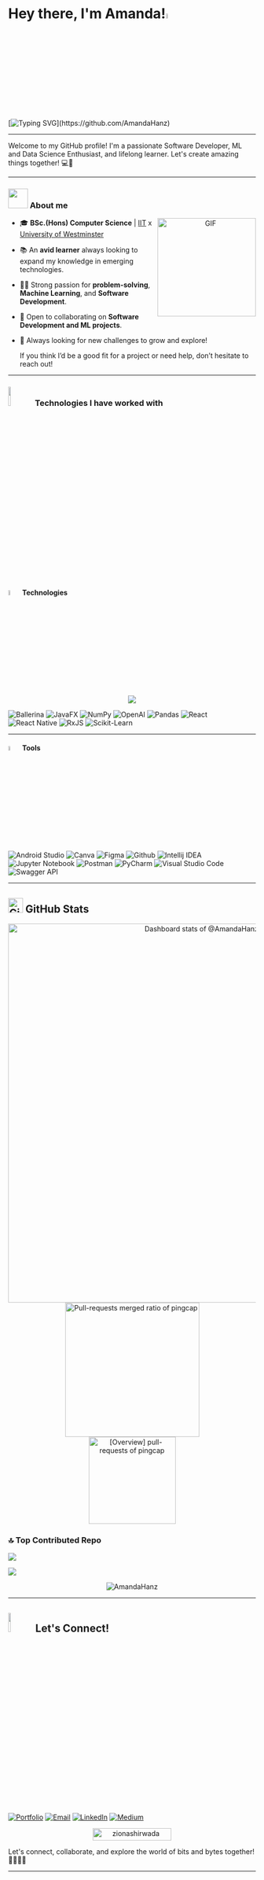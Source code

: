 # Hey there, I'm Amanda!<img src="https://media.giphy.com/media/hvRJCLFzcasrR4ia7z/giphy.gif" width="5%">
[![Typing SVG](https://readme-typing-svg.herokuapp.com?color=%23F7CE3E&size=24&center=true&vCenter=true&lines=Welcome+to+my+GitHub!+🚀;Passionate+Software+Developer;ML+%26+Data+Science+Enthusiast;Let's+build+something+awesome!)](https://github.com/AmandaHanz)  


---

Welcome to my GitHub profile! I'm a passionate Software Developer, ML and Data Science Enthusiast, and lifelong learner. Let's create amazing things together! 💻🚀

---

	
### <picture><img src = "https://user-images.githubusercontent.com/64439609/213525571-a0b12213-7e89-48df-a45f-153c78f3cf5e.png" width =40px></picture> **About me**

<a target="_blank" align="center">
  <img align="right" top="500" height="200" width="200" alt="GIF" src="https://user-images.githubusercontent.com/74038190/219923809-b86dc415-a0c2-4a38-bc88-ad6cf06395a8.gif">
</a>

- 🎓 **BSc.(Hons) Computer Science** | [IIT](https://www.iit.ac.lk/) x [University of Westminster](https://www.westminster.ac.uk/)
- 📚 An **avid learner** always looking to expand my knowledge in emerging technologies.
- 🧑‍💻 Strong passion for **problem-solving**, **Machine Learning**, and **Software Development**.
- 🤝 Open to collaborating on **Software Development and ML projects**.
- 📝 Always looking for new challenges to grow and explore!

   If you think I’d be a good fit for a project or need help, don’t hesitate to reach out!

---


### <img src="https://media4.giphy.com/media/dMLmQfCO7lCA2gX3tw/giphy.gif?cid=ecf05e47ak6mwfu812269zzr8ydv529109qzpb8rszwnja9e&rid=giphy.gif&ct=s" width=10%> Technologies I have worked with

#### <img src = "https://github.com/7oSkaaa/7oSkaaa/blob/main/Images/Programming_Languages.gif?raw=true" width=5%> **Technologies**

<p align="center">
  <a href="https://skillicons.dev">
    <img src="https://skillicons.dev/icons?i=git,css,figma,github,html,java,js,md,materialui,nginx,mysql,nextjs,nodejs,postman,py,react,tailwind,ts,vscode,azure,java,npm,angular,spring,nextjs,threejs,ts,vite&perline=14" />
  </a>
</p>

 ![Ballerina](https://img.shields.io/badge/Ballerina-FF5000?style=for-the-badge&logo=ballerina&logoColor=white)  ![JavaFX](https://img.shields.io/badge/JavaFX-007396?style=for-the-badge&logo=java&logoColor=white) ![NumPy](https://img.shields.io/badge/NumPy-013243?style=for-the-badge&logo=numpy&logoColor=white)  ![OpenAI](https://img.shields.io/badge/OpenAI-00A9E0?style=for-the-badge&logo=openai&logoColor=white)  ![Pandas](https://img.shields.io/badge/Pandas-150458?style=for-the-badge&logo=pandas&logoColor=white)   ![React](https://img.shields.io/badge/React-61DAFB?style=for-the-badge&logo=react&logoColor=black)  ![React Native](https://img.shields.io/badge/React%20Native-61DAFB?style=for-the-badge&logo=react&logoColor=black)  ![RxJS](https://img.shields.io/badge/RxJS-B7178C?style=for-the-badge&logo=reactivex&logoColor=white)  ![Scikit-Learn](https://img.shields.io/badge/Scikit%20Learn-F7931E?style=for-the-badge&logo=scikit-learn&logoColor=white)  


---

#### <img src = "https://github.com/7oSkaaa/7oSkaaa/blob/main/Images/Software_Tools.gif?raw=true" width=5%> **Tools**
 ![Android Studio](https://img.shields.io/badge/Android%20Studio-3DDC84?style=for-the-badge&logo=android-studio&logoColor=white)
 ![Canva](https://img.shields.io/badge/Canva-00C4CC?style=for-the-badge&logo=canva&logoColor=white)
 ![Figma](https://img.shields.io/badge/Figma-F24E1E?style=for-the-badge&logo=figma&logoColor=white)
 ![Github](https://img.shields.io/badge/GitHub-181717?style=for-the-badge&logo=github&logoColor=white)
 ![Intellij IDEA](https://img.shields.io/badge/IntelliJ%20IDEA-000000?style=for-the-badge&logo=intellij-idea&logoColor=white)
 ![Jupyter Notebook](https://img.shields.io/badge/Jupyter%20Notebook-F37626?style=for-the-badge&logo=jupyter&logoColor=white)
 ![Postman](https://img.shields.io/badge/Postman-FF6C37?style=for-the-badge&logo=postman&logoColor=white)
 ![PyCharm](https://img.shields.io/badge/PyCharm-000000?style=for-the-badge&logo=pycharm&logoColor=white)
 ![Visual Studio Code](https://img.shields.io/badge/VS%20Code-007ACC?style=for-the-badge&logo=visual-studio-code&logoColor=white)
 ![Swagger API](https://img.shields.io/badge/Swagger%20API-85EA2D?style=for-the-badge&logo=swagger&logoColor=black)

---

## <img src="https://media.giphy.com/media/W5eoZHPpUx9sapR0eu/giphy.gif" width="30px" alt="Git"/>&nbsp;GitHub Stats

<a href="https://next.ossinsight.io/widgets/official/compose-user-dashboard-stats?user_id=108511110" target="_blank" style="display: block" align="center">
  <picture>
    <source media="(prefers-color-scheme: dark)" srcset="https://next.ossinsight.io/widgets/official/compose-user-dashboard-stats/thumbnail.png?user_id=108511110&image_size=auto&color_scheme=dark" width="771" height="auto">
    <img alt="Dashboard stats of @AmandaHanz" src="https://next.ossinsight.io/widgets/official/compose-user-dashboard-stats/thumbnail.png?user_id=108511110&image_size=auto&color_scheme=light" width="771" height="auto">
  </picture>
</a><a href="https://next.ossinsight.io/widgets/official/compose-org-productivity-ratio?owner_id=11855343&activity=pull-requests%2Fmerged&period=past_28_days" target="_blank" style="display: block" align="center">
  <picture>
    <source media="(prefers-color-scheme: dark)" srcset="https://next.ossinsight.io/widgets/official/compose-org-productivity-ratio/thumbnail.png?owner_id=11855343&activity=pull-requests%2Fmerged&period=past_28_days&image_size=3x3&color_scheme=dark" width="273" height="auto">
    <img alt="Pull-requests merged ratio of pingcap" src="https://next.ossinsight.io/widgets/official/compose-org-productivity-ratio/thumbnail.png?owner_id=11855343&activity=pull-requests%2Fmerged&period=past_28_days&image_size=3x3&color_scheme=light" width="273" height="auto">
  </picture>
</a><a href="https://next.ossinsight.io/widgets/official/compose-org-overview-stats?owner_id=11855343&activity=pull-requests&period=past_28_days" target="_blank" style="display: block" align="center">
  <picture>
    <source media="(prefers-color-scheme: dark)" srcset="https://next.ossinsight.io/widgets/official/compose-org-overview-stats/thumbnail.png?owner_id=11855343&activity=pull-requests&period=past_28_days&image_size=2x2&color_scheme=dark" width="177" height="auto">
    <img alt="[Overview] pull-requests of pingcap" src="https://next.ossinsight.io/widgets/official/compose-org-overview-stats/thumbnail.png?owner_id=11855343&activity=pull-requests&period=past_28_days&image_size=2x2&color_scheme=light" width="177" height="auto">
  </picture>
</a>







### 🔝 Top Contributed Repo
![](https://github-contributor-stats.vercel.app/api?username=AmandaHanz&limit=5&theme=neon&combine_all_yearly_contributions=true)


![](https://github-readme-stats.vercel.app/api/top-langs/?username=AmandaHanz&theme=dark&hide_border=false&include_all_commits=true&count_private=false&layout=compact)

<p align="center">
  <img align="center" src="https://github-readme-streak-stats.herokuapp.com/?user=AmandaHanz&theme=tokyonight" alt="AmandaHanz" />
</p>

---

## <img src="https://github.com/7oSkaaa/7oSkaaa/blob/main/Images/Connect-with-me.gif?raw=true" width="10%"> Let's Connect!


[![Portfolio](https://img.shields.io/badge/Portfolio-%23000000.svg?logo=firefox&logoColor=white)](https://amanda-dev.vercel.app/)  [![Email](https://img.shields.io/badge/Email-D14836.svg?logo=gmail&logoColor=white)](mailto:amandahansamali18@gmail.com)  [![LinkedIn](https://img.shields.io/badge/LinkedIn-%230077B5.svg?logo=linkedin&logoColor=white)](https://linkedin.com/in/amanda-hansamali)  [![Medium](https://img.shields.io/badge/Medium-%2312100E.svg?logo=medium&logoColor=white)](https://medium.com/@amandahansamali)  

<p align="center"> 
	<img src="https://komarev.com/ghpvc/?username=AmandaHanz&label=Profile%20views&color=0047AB&style=plastic?" alt="zionashirwada" height=25px, width=160px/> 
	
	

</p>

Let's connect, collaborate, and explore the world of bits and bytes together! 👩‍💻👨‍💻

---

